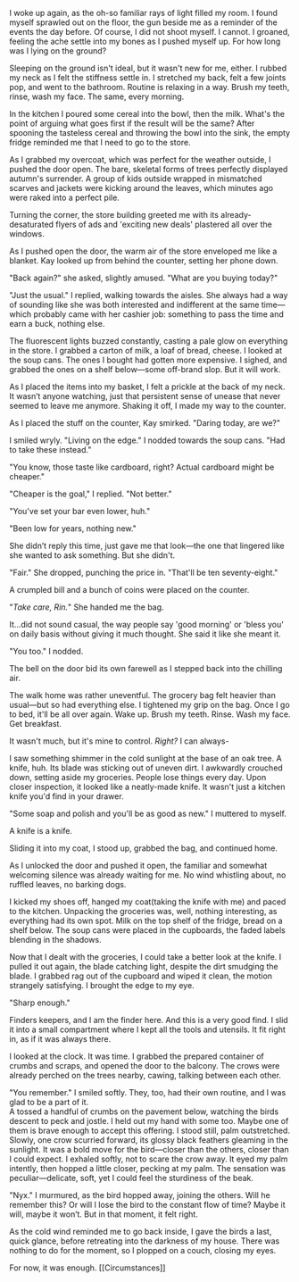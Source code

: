 I woke up again, as the oh-so familiar rays of light filled my room. I found myself sprawled out on the floor, the gun beside me as a reminder of the events the day before. Of course, I did not shoot myself. I cannot. I groaned, feeling the ache settle into my bones as I pushed myself up. For how long was I lying on the ground?

Sleeping on the ground isn't ideal, but it wasn't new for me, either. I rubbed my neck as I felt the stiffness settle in. I stretched my back, felt a few joints pop, and went to the bathroom.
Routine is relaxing in a way. Brush my teeth, rinse, wash my face. The same, every morning.

In the kitchen I poured some cereal into the bowl, then the milk. What's the point of arguing what goes first if the result will be the same? After spooning the tasteless cereal and throwing the bowl into the sink, the empty fridge reminded me that I need to go to the store.  

As I grabbed my overcoat, which was perfect for the weather outside, I pushed the door open.
The bare, skeletal forms of trees perfectly displayed autumn's surrender. A group of kids outside wrapped in mismatched scarves and jackets were kicking around the leaves, which minutes ago were raked into a perfect pile. 

Turning the corner, the store building greeted me with its already-desaturated flyers of ads and 'exciting new deals' plastered all over the windows.

As I pushed open the door, the warm air of the store enveloped me like a blanket. Kay looked up from behind the counter, setting her phone down. 

"Back again?" she asked, slightly amused. "What are you buying today?"

"Just the usual." I replied, walking towards the aisles. She always had a way of sounding like she was both interested and indifferent at the same time—which probably came with her cashier job: something to pass the time and earn a buck, nothing else.

The fluorescent lights buzzed constantly, casting a pale glow on everything in the store. I grabbed a carton of milk, a loaf of bread, cheese. I looked at the soup cans. The ones I bought had gotten more expensive. I sighed, and grabbed the ones on a shelf below—some off-brand slop. But it will work.

As I placed the items into my basket, I felt a prickle at the back of my neck. It wasn’t anyone watching, just that persistent sense of unease that never seemed to leave me anymore. Shaking it off, I made my way to the counter.

As I placed the stuff on the counter, Kay smirked. "Daring today, are we?"

I smiled wryly. "Living on the edge." I nodded towards the soup cans. "Had to take these instead."

"You know, those taste like cardboard, right? Actual cardboard might be cheaper."

"Cheaper is the goal," I replied. "Not better."

"You've set your bar even lower, huh."

"Been low for years, nothing new."

She didn’t reply this time, just gave me that look—the one that lingered like she wanted to ask something. But she didn't.

"Fair." She dropped, punching the price in. "That'll be ten seventy-eight."

A crumpled bill and a bunch of coins were placed on the counter.

"*Take care, Rin.*" She handed me the bag. 

It...did not sound casual, the way people say 'good morning' or 'bless you' on daily basis without giving it much thought. She said it like she meant it.

"You too." I nodded.

The bell on the door bid its own farewell as I stepped back into the chilling air.

The walk home was rather uneventful. The grocery bag felt heavier than usual—but so had everything else. I tightened my grip on the bag. Once I go to bed, it'll be all over again. Wake up. Brush my teeth. Rinse. Wash my face. Get breakfast.

It wasn't much, but it's mine to control.
*Right?*
I can always- 

I saw something shimmer in the cold sunlight at the base of an oak tree. 
A knife, huh. Its blade was sticking out of uneven dirt. I awkwardly crouched down, setting aside my groceries. People lose things every day. Upon closer inspection, it looked like a neatly-made knife. It wasn't just a kitchen knife you'd find in your drawer. 

"Some soap and polish and you'll be as good as new." I muttered to myself.

A knife is a knife.

Sliding it into my coat, I stood up, grabbed the bag, and continued home.

As I unlocked the door and pushed it open, the familiar and somewhat welcoming silence was already waiting for me. No wind whistling about, no ruffled leaves, no barking dogs.

I kicked my shoes off, hanged my coat(taking the knife with me) and paced to the kitchen. Unpacking the groceries was, well, nothing interesting, as everything had its own spot. Milk on the top shelf of the fridge, bread on a shelf below. The soup cans were placed in the cupboards, the faded labels blending in the shadows.

Now that I dealt with the groceries, I could take a better look at the knife. I pulled it out again, the blade catching light, despite the dirt smudging the blade. I grabbed rag out of the cupboard and wiped it clean, the motion strangely satisfying. I brought the edge to my eye. 

"Sharp enough."

Finders keepers, and I am the finder here. And this is a very good find. I slid it into a small compartment where I kept all the tools and utensils. It fit right in, as if it was always there.

I looked at the clock. It was time. I grabbed the prepared container of crumbs and scraps, and opened the door to the balcony. The crows were already perched on the trees nearby, cawing, talking between each other.

"You remember." I smiled softly. They, too, had their own routine, and I was glad to be a part of  it.  
A tossed a handful of crumbs on the pavement below, watching the birds descent to peck and jostle.
I held out my hand with some too. Maybe one of them is brave enough to accept this offering. 
I stood still, palm outstretched. Slowly, one crow scurried forward, its glossy black feathers gleaming in the sunlight. It was a bold move for the bird—closer than the others, closer than I could expect.
I exhaled softly, not to scare the crow away. It eyed my palm intently, then hopped a little closer, pecking at my palm. The sensation was peculiar—delicate, soft, yet I could feel the sturdiness of the beak. 

"Nyx." I murmured, as the bird hopped away, joining the others. Will he remember this? Or will I lose the bird to the constant flow of time? Maybe it will, maybe it won’t. But in that moment, it felt right.

As the cold wind reminded me to go back inside, I gave the birds a last, quick glance, before retreating into the darkness of my house. There was nothing to do for the moment, so I plopped on a couch, closing my eyes.

For now, it was enough.
[[Circumstances]]




















































